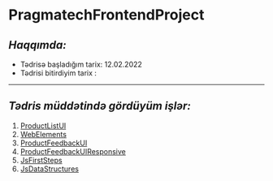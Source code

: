 #  PragmatechFrontendProject
## *Haqqımda:*
 * Tədrisə başladığım tarix: 12.02.2022
 * Tədrisi bitirdiyim tarix :
 ---
 ## *Tədris müddətində gördüyüm işlər:*
   1. [ProductListUI ](https://github.com/GulcinMustafazada/PragmatechFrontendProject/tree/master/ProductListUI)
   2. [WebElements](https://github.com/GulcinMustafazada/PragmatechFrontendProject/tree/master/WebElements)
   3. [ProductFeedbackUI](https://github.com/GulcinMustafazada/PragmatechFrontendProject/tree/master/ProductFeedbackUI)
   4. [ProductFeedbackUIResponsive](https://github.com/GulcinMustafazada/PragmatechFrontendProject/tree/master/ProductFeedbackUIResponsive)
   5. [JsFirstSteps](https://github.com/GulcinMustafazada/PragmatechFrontendProject/tree/master/JsFirstSteps)
   6. [JsDataStructures](https://github.com/GulcinMustafazada/PragmatechFrontendProject/tree/master/JsDataStructures)
   
